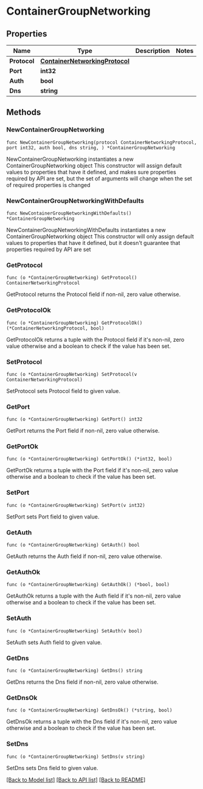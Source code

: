 # ContainerGroupNetworking

## Properties

Name | Type | Description | Notes
------------ | ------------- | ------------- | -------------
**Protocol** | [**ContainerNetworkingProtocol**](ContainerNetworkingProtocol.md) |  | 
**Port** | **int32** |  | 
**Auth** | **bool** |  | 
**Dns** | **string** |  | 

## Methods

### NewContainerGroupNetworking

`func NewContainerGroupNetworking(protocol ContainerNetworkingProtocol, port int32, auth bool, dns string, ) *ContainerGroupNetworking`

NewContainerGroupNetworking instantiates a new ContainerGroupNetworking object
This constructor will assign default values to properties that have it defined,
and makes sure properties required by API are set, but the set of arguments
will change when the set of required properties is changed

### NewContainerGroupNetworkingWithDefaults

`func NewContainerGroupNetworkingWithDefaults() *ContainerGroupNetworking`

NewContainerGroupNetworkingWithDefaults instantiates a new ContainerGroupNetworking object
This constructor will only assign default values to properties that have it defined,
but it doesn't guarantee that properties required by API are set

### GetProtocol

`func (o *ContainerGroupNetworking) GetProtocol() ContainerNetworkingProtocol`

GetProtocol returns the Protocol field if non-nil, zero value otherwise.

### GetProtocolOk

`func (o *ContainerGroupNetworking) GetProtocolOk() (*ContainerNetworkingProtocol, bool)`

GetProtocolOk returns a tuple with the Protocol field if it's non-nil, zero value otherwise
and a boolean to check if the value has been set.

### SetProtocol

`func (o *ContainerGroupNetworking) SetProtocol(v ContainerNetworkingProtocol)`

SetProtocol sets Protocol field to given value.


### GetPort

`func (o *ContainerGroupNetworking) GetPort() int32`

GetPort returns the Port field if non-nil, zero value otherwise.

### GetPortOk

`func (o *ContainerGroupNetworking) GetPortOk() (*int32, bool)`

GetPortOk returns a tuple with the Port field if it's non-nil, zero value otherwise
and a boolean to check if the value has been set.

### SetPort

`func (o *ContainerGroupNetworking) SetPort(v int32)`

SetPort sets Port field to given value.


### GetAuth

`func (o *ContainerGroupNetworking) GetAuth() bool`

GetAuth returns the Auth field if non-nil, zero value otherwise.

### GetAuthOk

`func (o *ContainerGroupNetworking) GetAuthOk() (*bool, bool)`

GetAuthOk returns a tuple with the Auth field if it's non-nil, zero value otherwise
and a boolean to check if the value has been set.

### SetAuth

`func (o *ContainerGroupNetworking) SetAuth(v bool)`

SetAuth sets Auth field to given value.


### GetDns

`func (o *ContainerGroupNetworking) GetDns() string`

GetDns returns the Dns field if non-nil, zero value otherwise.

### GetDnsOk

`func (o *ContainerGroupNetworking) GetDnsOk() (*string, bool)`

GetDnsOk returns a tuple with the Dns field if it's non-nil, zero value otherwise
and a boolean to check if the value has been set.

### SetDns

`func (o *ContainerGroupNetworking) SetDns(v string)`

SetDns sets Dns field to given value.



[[Back to Model list]](../README.md#documentation-for-models) [[Back to API list]](../README.md#documentation-for-api-endpoints) [[Back to README]](../README.md)


